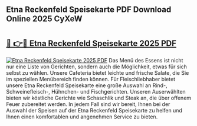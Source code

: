 ## Etna Reckenfeld Speisekarte PDF Download Online 2025 CyXeW

# <h2><a href="http://gc8z95f.nevu.top/?p=Etna+Reckenfeld+Speisekarte">🔗 👉🔴 Etna Reckenfeld Speisekarte 2025 PDF</a></h2>

[![Etna Reckenfeld Speisekarte 2025 PDF](https://i.imgur.com/dBaPXMq.png)](http://gc8z95f.nevu.top/?p=Etna+Reckenfeld+Speisekarte)
Das Menü des Essens ist nicht nur eine Liste von Gerichten, sondern auch die Möglichkeit, etwas für sich selbst zu wählen. Unsere Cafeteria bietet leichte und frische Salate, die Sie im speziellen Menübereich finden können. Für Fleischliebhaber bietet unsere Etna Reckenfeld Speisekarte eine große Auswahl an Rind-, Schweinefleisch-, Hühnchen- und Fischgerichten. Unseren Auserwählten bieten wir köstliche Gerichte wie Schaschlik und Steak an, die über offenem Feuer zubereitet werden. In jedem Fall sind wir bereit, Ihnen bei der Auswahl der Speisen auf der Etna Reckenfeld Speisekarte zu helfen und Ihnen einen komfortablen und angenehmen Service zu bieten.
